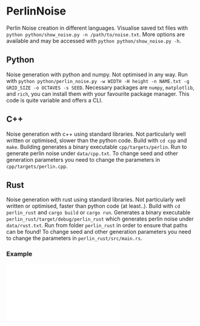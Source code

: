 # PerlinNoise
Perlin Noise creation in different languages. Visualise saved txt files with `python python/show_noise.py -n /path/to/noise.txt`. 
More options are available and may be accessed with `python python/show_noise.py -h`. 

## Python
Noise generation with python and numpy. Not optimised in any way. 
Run with `python python/perlin_noise.py -w WIDTH -H height -n NAME.txt -g GRID_SIZE -o OCTAVES -s SEED`.
Necessary packages are `numpy`, `matplotlib`, and `rich`, you can install them with your favourite package manager. 
This code is quite variable and offers a CLI. 

## C++
Noise generation with c++ using standard libraries. Not particularly well written or optimised, slower than the python code. 
Build with `cd cpp` and `make`. Building generates a binary executable `cpp/targets/perlin`. 
Run to generate perlin noise under `data/cpp.txt`. 
To change seed and other generation parameters you need to change the parameters in `cpp/targets/perlin.cpp`. 

## Rust

Noise generation with rust using standard libraries. Not particularly well written or optimised, faster than python code (at least..). 
Build with `cd perlin_rust` and `cargo build` or `cargo run`. 
Generates a binary executable `perlin_rust/target/debug/perlin_rust` which generates perlin noise under `data/rust.txt`. 
Run from folder `perlin_rust` in order to ensure that paths can be found!
To change seed and other generation parameters you need to change the parameters in `perlin_rust/src/main.rs`.

### Example
![Perlin Noise Example](plots/nuperl.pdf)